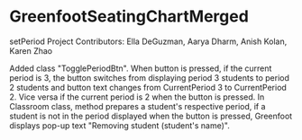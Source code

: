 # GreenfootSeatingChartMerged

setPeriod Project Contributors: Ella DeGuzman, Aarya Dharm, Anish Kolan, Karen Zhao

Added class "TogglePeriodBtn". When button is pressed, if the current period is 3, the button switches from displaying period 3 students to period 2 students and button text changes from CurrentPeriod 3 to  CurrentPeriod 2. Vice versa if the current period is 2 when the button is pressed.
In Classroom class, method prepares a student's respective period, if a student is not in the period displayed when the button is pressed, Greenfoot displays pop-up text "Removing student (student's name)".
